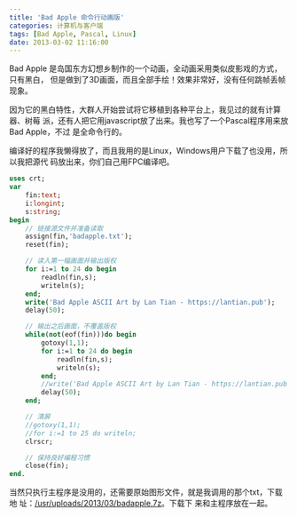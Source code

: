 ```yaml
---
title: 'Bad Apple 命令行动画版'
categories: 计算机与客户端
tags: [Bad Apple, Pascal, Linux]
date: 2013-03-02 11:16:00
---
```


Bad Apple 是岛国东方幻想乡制作的一个动画，全动画采用类似皮影戏的方式，只有黑白，
但是做到了3D画面，而且全部手绘！效果非常好，没有任何跳帧丢帧现象。

因为它的黑白特性，大群人开始尝试将它移植到各种平台上，我见过的就有计算器、树莓
派，还有人把它用javascript放了出来。我也写了一个Pascal程序用来放Bad Apple，不过
是全命令行的。

编译好的程序我懒得放了，而且我用的是Linux，Windows用户下载了也没用，所以我把源代
码放出来，你们自己用FPC编译吧。

```pascal
uses crt;
var
    fin:text;
    i:longint;
    s:string;
begin
    // 链接源文件并准备读取
    assign(fin,'badapple.txt');
    reset(fin);

    // 读入第一幅画面并输出版权
    for i:=1 to 24 do begin
        readln(fin,s);
        writeln(s);
    end;
    write('Bad Apple ASCII Art by Lan Tian - https://lantian.pub');
    delay(50);

    // 输出之后画面，不覆盖版权
    while(not(eof(fin)))do begin
        gotoxy(1,1);
        for i:=1 to 24 do begin
            readln(fin,s);
            writeln(s);
        end;
        //write('Bad Apple ASCII Art by Lan Tian - https://lantian.pub');
        delay(50);
    end;

    // 清屏
    //gotoxy(1,1);
    //for i:=1 to 25 do writeln;
    clrscr;

    // 保持良好编程习惯
    close(fin);
end.
```

当然只执行主程序是没用的，还需要原始图形文件，就是我调用的那个txt，下载地
址：[/usr/uploads/2013/03/badapple.7z](/usr/uploads/2013/03/badapple.7z)。下载下
来和主程序放在一起。
